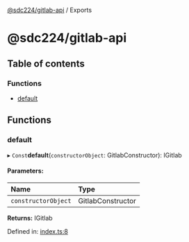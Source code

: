 [@sdc224/gitlab-api](README.md) / Exports

# @sdc224/gitlab-api

## Table of contents

### Functions

- [default](modules.md#default)

## Functions

### default

▸ `Const`**default**(`constructorObject`: GitlabConstructor): IGitlab

#### Parameters:

Name | Type |
:------ | :------ |
`constructorObject` | GitlabConstructor |

**Returns:** IGitlab

Defined in: [index.ts:8](https://github.com/sdc224/gitlab-api/blob/a2b18cf/src/index.ts#L8)
